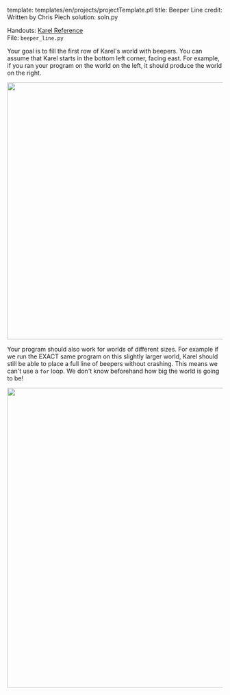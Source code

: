 template: templates/en/projects/projectTemplate.ptl
title: Beeper Line
credit: Written by Chris Piech
solution: soln.py

Handouts: [Karel Reference](https://compedu.stanford.edu/karel-reader/docs/python/en/reference.html)<br/>
File: `beeper_line.py`

Your goal is to fill the first row of Karel's world with beepers. You can assume that Karel starts in the bottom left corner, facing east. For example, if you ran your program on the world on the left, it should produce the world on the right.

<center>
	<img style="width:600px"  src="{{pathToRoot}}img/projects/beeperLine/beeperLine1.png">	
</center>

Your program should also work for worlds of different sizes. For example if we run the EXACT same program on this slightly larger world, Karel should still be able to place a full line of beepers without crashing. This means we can't use a `for` loop. We don't know beforehand how big the world is going to be!

<center>
	<img style="width:700px"  src="{{pathToRoot}}img/projects/beeperLine/beeperLine2.png">	
</center>
